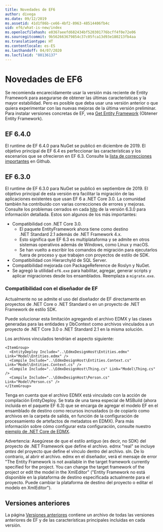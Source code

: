 ```yaml
---
title: Novedades de EF6
author: divega
ms.date: 09/12/2019
ms.assetid: 41d1f86b-ce66-4bf2-8963-48514406fb4c
uid: ef6/what-is-new/index
ms.openlocfilehash: e0367aeefd682434bf520301776bcff4f0e72e06
ms.sourcegitcommit: 9b562663679854c37c05fca13d93e180213fb4aa
ms.translationtype: HT
ms.contentlocale: es-ES
ms.lasthandoff: 04/07/2020
ms.locfileid: "80136137"
---
```

# <a name="whats-new-in-ef6"></a>Novedades de EF6

Se recomienda encarecidamente usar la versión más reciente de Entity Framework para asegurarse de obtener las últimas características y la mayor estabilidad.
Pero es posible que deba usar una versión anterior o que quiera experimentar con las nuevas mejoras de la última versión preliminar.
Para instalar versiones concretas de EF, vea [Get Entity Framework](~/ef6/fundamentals/install.md) (Obtener Entity Framework).

## <a name="ef-640"></a>EF 6.4.0

El runtime de EF 6.4.0 para NuGet se publicó en diciembre de 2019. El objetivo principal de EF 6.4 es perfeccionar las características y los escenarios que se ofrecieron en EF 6.3. Consulte la [lista de correcciones importantes](https://github.com/dotnet/ef6/milestone/14?closed=1) en Github.

## <a name="ef-630"></a>EF 6.3.0

El runtime de EF 6.3.0 para NuGet se publicó en septiembre de 2019. El objetivo principal de esta versión era facilitar la migración de las aplicaciones existentes que usan EF 6 a .NET Core 3.0. La comunidad también ha contribuido con varias correcciones de errores y mejoras. Consulte los problemas cerrados en cada [hito](https://github.com/aspnet/EntityFramework6/milestones?state=closed) de la versión 6.3.0 para información detallada. Estos son algunos de los más importantes:

- Compatibilidad con .NET Core 3.0.
  - El paquete EntityFramework ahora tiene como destino .NET Standard 2.1 además de .NET Framework 4.x.
  - Esto significa que EF 6.3 es multiplataforma y se admite en otros sistemas operativos además de Windows, como Linux y macOS.
  - Se han vuelto a escribir los comandos de migración para ejecutarlos fuera de proceso y que trabajen con proyectos de estilo de SDK.
- Compatibilidad con HierarchyId de SQL Server.
- Compatibilidad mejorada con PackageReference de Roslyn y NuGet.
- Se agregó la utilidad `ef6.exe` para habilitar, agregar, generar scripts y aplicar migraciones desde los ensamblados. Reemplaza a `migrate.exe`.

### <a name="ef-designer-support"></a>Compatibilidad con el diseñador de EF

Actualmente no se admite el uso del diseñador de EF directamente en proyectos de .NET Core o .NET Standard o en un proyecto de .NET Framework de estilo SDK. 

Puede solucionar esta limitación agregando el archivo EDMX y las clases generadas para las entidades y DbContext como archivos vinculados a un proyecto de .NET Core 3.0 o .NET Standard 2.1 en la misma solución.

Los archivos vinculados tendrían el aspecto siguiente:

``` csproj 
<ItemGroup>
  <EntityDeploy Include="..\EdmxDesignHost\Entities.edmx" Link="Model\Entities.edmx" />
  <Compile Include="..\EdmxDesignHost\Entities.Context.cs" Link="Model\Entities.Context.cs" />
  <Compile Include="..\EdmxDesignHost\Thing.cs" Link="Model\Thing.cs" />
  <Compile Include="..\EdmxDesignHost\Person.cs" Link="Model\Person.cs" />
</ItemGroup>
```

Tenga en cuenta que el archivo EDMX está vinculado con la acción de compilación EntityDeploy. Se trata de una tarea especial de MSBuild (ahora incluida en el paquete EF 6.3) que se encarga de agregar el modelo EF en el ensamblado de destino como recursos incrustados (o de copiarlo como archivos en la carpeta de salida, en función de la configuración de procesamiento de artefactos de metadatos en EDMX). Para más información sobre cómo configurar esta configuración, consulte nuestro [ejemplo de .NET Core de EDMX](https://aka.ms/EdmxDotNetCoreSample).

Advertencia: Asegúrese de que el estilo antiguo (es decir, no SDK) del proyecto de .NET Framework que define el archivo. edmx "real" se incluye _antes_ del proyecto que define el vínculo dentro del archivo. sln. De lo contrario, al abrir el archivo. edmx en el diseñador, verá el mensaje de error "The Entity Framework is not available in the target framework currently specified for the project. You can change the target framework of the project or edit the model in the XmlEditor" ("Entity Framework no está disponible en la plataforma de destino especificada actualmente para el proyecto. Puede cambiar la plataforma de destino del proyecto o editar el modelo en XmlEditor").

## <a name="past-releases"></a>Versiones anteriores

La página [Versiones anteriores](past-releases.md) contiene un archivo de todas las versiones anteriores de EF y de las características principales incluidas en cada versión.
